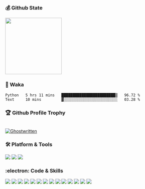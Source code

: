 ### :moneybag: Github State

<img height="180em" src="https://github-readme-stats.vercel.app/api?username=G-Asura&show_icons=true&hide_border=true&count_private=true&include_all_commits=true" />

### :pill: Waka
<!--START_SECTION:waka-->

```txt
Python   5 hrs 11 mins   ████████████████████████▒   96.72 %
Text     10 mins         ▓░░░░░░░░░░░░░░░░░░░░░░░░   03.28 %
```

<!--END_SECTION:waka-->

<!--
**G-Asura/G-Asura** is a ✨ _special_ ✨ repository because its `README.md` (this file) appears on your GitHub profile.

Here are some ideas to get you started:

- 🔭 I’m currently working on ...
- 🌱 I’m currently learning ...
- 👯 I’m looking to collaborate on ...
- 🤔 I’m looking for help with ...
- 💬 Ask me about ...
- 📫 How to reach me: ...
- 😄 Pronouns: ...
- ⚡ Fun fact: ...
-->

### :trophy: Github Profile Trophy
<p align="left">
	<br><a href="https://github.com/G-Asura/G-Asura"><img src="https://github-profile-trophy.vercel.app/?username=g-asura&theme=algolia&column=8&margin-w=15&margin-h=15&no-bg=true&no-frame=true" alt="Ghostwritten"  /></a> </p>

### :hammer_and_wrench: Platform & Tools

[![](https://img.shields.io/badge/macOS-BigSur-292e33?style=flat-square&logo=apple&logoColor=ffffff)](https://www.apple.com/macos/big-sur/)
[![](https://img.shields.io/badge/Browser-Chrome-yellow?style=flat-square&logo=googlechrome&logoColor=#4285F4)](https://www.google.com/chrome/)
[![](https://img.shields.io/badge/Editor-Visual%20Studio%20Code-007ACC?style=flat-square&logo=visual-studio-code&logoColor=007ACC)](https://code.visualstudio.com/)


### :electron: Code & Skills

[![](https://img.shields.io/badge/-Kubernetes-326CE5?style=flat-square&logo=kubernetes&logoColor=ffffff)](https://kubernetes.io/)
[![](https://img.shields.io/badge/-Docker-2496ED?style=flat-square&logo=docker&logoColor=ffffff)](https://www.docker.com/)
[![](https://img.shields.io/badge/-Prometheus-E6522C?style=flat-square&logo=prometheus&logoColor=ffffff)](https://prometheus.io/)
[![](https://img.shields.io/badge/-Grafana-F46800?style=flat-square&logo=grafana&logoColor=ffffff)](https://grafana.com/)
[![](https://img.shields.io/badge/-Kafka-231F20?style=flat-square&logo=apachekafka&logoColor=ffffff)](https://kafka.apache.org/)
[![](https://img.shields.io/badge/-Elasticsearch-005571?style=flat-square&logo=elasticsearch&logoColor=ffffff)](https://www.elastic.co/)
[![](https://img.shields.io/badge/-Harbor-60B932?style=flat-square&logo=harbor&logoColor=ffffff)](https://goharbor.io/)
[![](https://img.shields.io/badge/-Consul-F24C53?style=flat-square&logo=consul&logoColor=ffffff)](https://www.consul.io/)
[![](https://img.shields.io/badge/-Linux-Fcc624?style=flat-square&logo=linux&logoColor=ffffff)](https://www.linux.org/)
[![](https://img.shields.io/badge/-Nginx-269539?style=flat-square&logo=nginx&logoColor=ffffff)](https://nginx.org/)
[![](https://img.shields.io/badge/-GitHub%20Actions-2088FF?style=flat-square&logo=github-actions&logoColor=ffffff)](https://github.com/features/actions)
[![](https://img.shields.io/badge/-Golang-00ADD8?style=flat-square&logo=go&logoColor=ffffff)](https://golang.org/)
[![](https://img.shields.io/badge/-python-blue?style=flat-square&logo=python&logoColor=ffffff)](https://www.python.org/)
[![](https://img.shields.io/badge/-Ansible-EE0000?style=flat-square&logo=ansible&logoColor=ffffff)](https://www.ansible.com/)
